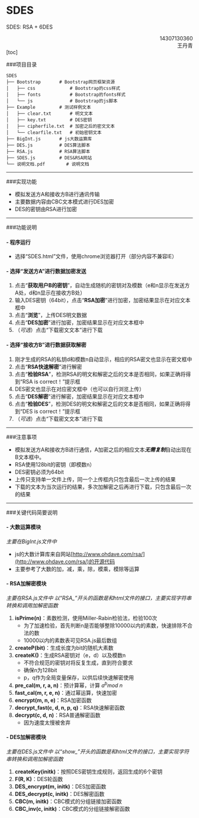 # SDES
SDES: RSA + 6DES
<div style="text-align:right">14307130360</div>
<div style="text-align:right">王丹青</div>
[toc]

###项目目录
```
SDES                         
├── Bootstrap		# Bootstrap网页框架资源
│   ├── css				# Bootstrap的css样式
│   ├── fonts			# Bootstrap的fonts样式
│   └── js            	# Bootstrap的js脚本
├── Example			# 测试样例文本
│   ├── clear.txt		# 明文文本
│   ├── key.txt			# DES密钥
│   ├── cipherfile.txt	# 加密之后的密文文本
│   └── clearfile.txt  	# 初始密钥文本
├── BigInt.js		# js大数运算库
├── DES.js			# DES算法脚本
├── RSA.js			# RSA算法脚本
├── SDES.js			# DES&RSA网站
└── 说明文档.pdf		# 说明文档
```

---
###实现功能
- 模拟发送方A和接收方B进行通讯传输
- 主要数据内容由CBC文本模式进行DES加密
- DES的密钥由RSA进行加密

----

###功能说明
#### - 程序运行
- 选择“SDES.html”文件，使用chrome浏览器打开（部分内容不兼容IE）
#### - 选择“发送方A”进行数据加密发送
1. 点击“**获取用户B的密钥**”，自动生成随机的密钥对及模数（e和n显示在发送方A处，d和n显示在接收方B处）
2. 输入DES密钥（64bit），点击“**RSA加密**”进行加密，加密结果显示在对应文本框中
3. 点击“**浏览**”，上传DES明文数据
4. 点击“**DES加密**”进行加密，加密结果显示在对应文本框中
5. （*可选*）点击“下载密文文本”进行下载
#### - 选择“接收方B”进行数据获取解密
1. 刚才生成的RSA的私钥d和模数n自动显示，相应的RSA密文也显示在密文框中
2. 点击“**RSA快速解密**”进行解密
3. 点击“**检验RSA**”，检测RSA的明文和解密之后的文本是否相同，如果正确将得到“RSA is correct！”提示框
4. DES密文也显示在对应密文框中（也可以自行浏览上传）
5. 点击“**DES解密**”进行解密，加密结果显示在对应文本框中
6. 点击“**检验DES**”，检测DES的明文和解密之后的文本是否相同，如果正确将得到“DES is correct！”提示框
7. （*可选*）点击“下载密文文本”进行下载

---

###注意事项
- 模拟发送方A和接收方B进行通信，A加密之后的相应文本***无需复制***自动出现在B文本框中。
- RSA使用128bit的密钥（即模数n）
- DES密钥必须为64bit
- 上传只支持单一文件上传，同一个上传框内只包含最后一次上传的结果
- 下载的文本为当次运行的结果，多次加解密之后再进行下载，只包含最后一次的结果

---

###关键代码简要说明
#### - 大数运算模块
*主要在BigInt.js文件中*
- js的大数计算库来自网站[http://www.ohdave.com/rsa/](http://www.ohdave.com/rsa/)的开源代码
- 主要参考了大数的加，减，乘，除，模乘，模除等运算

#### - RSA加解密模块
*主要在RSA.js文件中*
*以“RSA_”开头的函数是和html文件的接口，主要实现字符串转换和调用加解密函数*
1. **isPrime(n)**：素数检测，使用Miller-Rabin检验法，检验100次
	- 为了加速检验，首先判断n是否能够整除10000以内的素数，快速排除不合法的数
	- 10000以内的素数表可见RSA.js最后数组
2. **createP(bit)**：生成长度为bit的随机大素数
3. **createK()**：生成RSA密钥对（e，d）以及模数n
	- 不符合规范的密钥对将反复生成，直到符合要求
	- 确保n为128bit
	- p，q作为全局变量保存，以供后续快速解密使用
4. **pre_cal(m, r, a, n)**：预计算幂，计算 $a^{b} mod$ $n$  
5. **fast_cal(m, r, e, n)**：通过幂运算，快速加密
6. **encrypt(m, n, e)**：RSA加密函数
7. **decrypt_fast(c, d, n, p, q)**：RSA快速解密函数
8. **decrypt(c, d, n)**：RSA普通解密函数
	- 因为速度太慢被舍弃

#### - DES加解密模块
*主要在DES.js文件中*
*以“show_”开头的函数是和html文件的接口，主要实现字符串转换和调用加解密函数*
1. **createKey(initk)**：按照DES密钥生成规则，返回生成的6个密钥
2. **F(R, K)**：DES轮函数
3. **DES_encrypt(m, initk)**：DES加密函数
4. **DES_decrypt(c, initk)**：DES解密函数
5. **CBC(m, initk)**：CBC模式的分组链接加密函数
6. **CBC_inv(c, initk)**：CBC模式的分组链接解密函数
